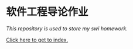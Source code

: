 # 软件工程导论作业
*This repository is used to store my swi homework.*<br>

[Click here to get to index.](index.md)